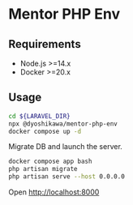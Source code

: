 # Mentor PHP Env

## Requirements

- Node.js >=14.x
- Docker >=20.x

## Usage

```bash
cd ${LARAVEL_DIR}
npx @dyoshikawa/mentor-php-env
docker compose up -d
```

Migrate DB and launch the server.

```bash
docker compose app bash
php artisan migrate
php artisan serve --host 0.0.0.0
```


Open [http://localhost:8000](http://localhost:8000)
